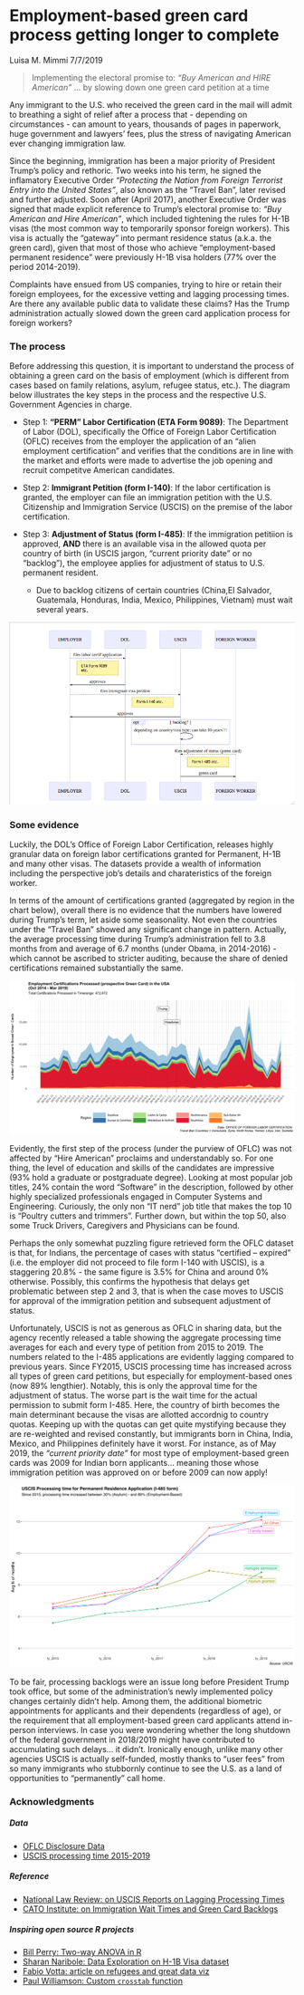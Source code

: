 Employment-based green card process getting longer to complete
================
Luisa M. Mimmi
7/7/2019

> Implementing the electoral promise to: *“Buy American and HIRE
> American”* … by slowing down one green card petition at a time

Any immigrant to the U.S. who received the green card in the mail will
admit to breathing a sight of relief after a process that - depending on
circumstances - can amount to years, thousands of pages in paperwork,
huge government and lawyers’ fees, plus the stress of navigating
American ever changing immigration law.

Since the beginning, immigration has been a major priority of President
Trump’s policy and rethoric. Two weeks into his term, he signed the
inflamatory Executive Order *“Protecting the Nation from Foreign
Terrorist Entry into the United States”*, also known as the “Travel
Ban”, later revised and further adjusted. Soon after (April 2017),
another Executive Order was signed that made explicit reference to
Trump’s electoral promise to: *“Buy American and Hire American”*,
which included tightening the rules for H-1B visas (the most common way
to temporarily sponsor foreign workers). This visa is actually the
“gateway” into permant residence status (a.k.a. the green card), given
that most of those who achieve “employment-based permanent residence”
were previously H-1B visa holders (77% over the period 2014-2019).

Complaints have ensued from US companies, trying to hire or retain their
foreign employees, for the excessive vetting and lagging processing
times. Are there any available public data to validate these claims? Has
the Trump administration actually slowed down the green card application
process for foreign workers?

### The process

Before addressing this question, it is important to understand the
process of obtaining a green card on the basis of employment (which is
different from cases based on family relations, asylum, refugee status,
etc.). The diagram below illustrates the key steps in the process and
the respective U.S. Government Agencies in charge.

  - Step 1: **“PERM” Labor Certification (ETA Form 9089)**: The
    Department of Labor (DOL), specifically the Office of Foreign Labor
    Certification (OFLC) receives from the employer the application of
    an “alien employment certification” and verifies that the conditions
    are in line with the market and efforts were made to advertise the
    job opening and recruit competitve American candidates.

  - Step 2: **Immigrant Petition (form I-140)**: If the labor
    certification is granted, the employer can file an immigration
    petition with the U.S. Citizenship and Immigration Service (USCIS)
    on the premise of the labor certification.

  - Step 3: **Adjustment of Status (form I-485)**: If the immigration
    petitiion is approved, **AND** there is an available visa in the
    allowed quota per country of birth (in USCIS jargon, “current
    priority date” or no “backlog”), the employee applies for adjustment
    of status to U.S. permanent resident.
    
      - Due to backlog citizens of certain countries (China,El Salvador,
        Guatemala, Honduras, India, Mexico, Philippines, Vietnam) must
        wait several years.

![](GC_flow.png)

### Some evidence

Luckily, the DOL’s Office of Foreign Labor Certification, releases
highly granular data on foreign labor certifications granted for
Permanent, H-1B and many other visas. The datasets provide a wealth of
information including the perspective job’s details and charateristics
of the foreign worker.

In terms of the amount of certifications granted (aggregated by region
in the chart below), overall there is no evidence that the numbers have
lowered during Trump’s term, let aside some seasonality. Not even the
countries under the “Travel Ban” showed any significant change in
pattern. Actually, the average processing time during Trump’s
administration fell to 3.8 months from and average of 6.7 months (under
Obama, in 2014-2016) - which cannot be ascribed to stricter auditing,
because the share of denied certifications remained substantially the
same.

![](gg_static_region.png)

Evidently, the first step of the process (under the purview of OFLC) was
not affected by “Hire American” proclaims and understandably so. For one
thing, the level of education and skills of the candidates are
impressive (93% hold a graduate or postgraduate degree). Looking at most
popular job titles, 24% contain the word “Software” in the description,
followed by other highly specialized professionals engaged in Computer
Systems and Engineering. Curiously, the only non “IT nerd” job title
that makes the top 10 is “Poultry cutters and trimmers”. Further down,
but within the top 50, also some Truck Drivers, Caregivers and
Physicians can be found.

Perhaps the only somewhat puzzling figure retrieved form the OFLC
dataset is that, for Indians, the percentage of cases with status
“certified – expired” (i.e. the employer did not proceed to file form
I-140 with USCIS), is a staggering 20.8% - the same figure is 3.5% for
China and around 0% otherwise. Possibly, this confirms the hypothesis
that delays get problematic between step 2 and 3, that is when the case
moves to USCIS for approval of the immigration petition and subsequent
adjustment of status.

Unfortunately, USCIS is not as generous as OFLC in sharing data, but the
agency recently released a table showing the aggregate processing time
averages for each and every type of petition from 2015 to 2019. The
numbers related to the I-485 applications are evidently lagging compared
to previous years. Since FY2015, USCIS processing time has increased
across all types of green card petitions, but especially for
employment-based ones (now 89% lengthier). Notably, this is only the
approval time for the adjustment of status. The worse part is the wait
time for the actual permission to submit form I-485. Here, the country
of birth becomes the main determinant because the visas are allotted
accordnig to country quotas. Keeping up with the quotas can get quite
mystifying because they are re-weighted and revised constantly, but
immigrants born in China, India, Mexico, and Philippines definitely have
it worst. For instance, as of May 2019, the *“current priority date”*
for most type of employment-based green cards was 2009 for Indian born
applicants… meaning those whose immigration petition was approved on or
before 2009 can now apply\!

![](USCIStime.png)

To be fair, processing backlogs were an issue long before President
Trump took office, but some of the administration’s newly implemented
policy changes certainly didn’t help. Among them, the additional
biometric appointments for applicants and their dependents (regardless
of age), or the requirement that all employment-based green card
applicants attend in-person interviews. In case you were wondering
whether the long shutdown of the federal government in 2018/2019 might
have contributed to accumulating such delays… it didn’t. Ironically
enough, unlike many other agencies USCIS is actually self-funded, mostly
thanks to “user fees” from so many immigrants who stubbornly continue to
see the U.S. as a land of opportunities to “permanently” call home.

### Acknowledgments

##### Data

  - [OFLC Disclosure
    Data](https://www.foreignlaborcert.doleta.gov/performancedata.cfm)
  - [USCIS processing
    time 2015-2019](https://egov.uscis.gov/processing-times/historic-pt)

##### Reference

  - [National Law Review: on USCIS Reports on Lagging Processing
    Times](https://www.natlawreview.com/article/uscis-reports-lagging-processing-times)
  - [CATO Institute: on Immigration Wait Times and Green Card
    Backlogs](https://www.cato.org/publications/policy-analysis/immigration-wait-times-quotas-have-doubled-green-card-backlogs-are-long#full)

##### Inspiring open source R projects

  - [Bill Perry: Two-way ANOVA in
    R](https://wlperry.github.io/2017stats/05_6_twowayanova.html)
  - [Sharan Naribole: Data Exploration on H-1B Visa
    dataset](https://github.com/sharan-naribole/H1B_visa_eda)
  - [Fabio Votta: article on refugees and great data
    viz](https://favstats.eu/post/exploring_us_refugee_data/)
  - [Paul Williamson: Custom `crosstab`
    function](http://rstudio-pubs-static.s3.amazonaws.com/6975_c4943349b6174f448104a5513fed59a9.html)
